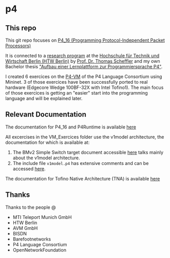 # p4
## This repo
This git repo focuses on [P4_16 (Programming Protocol-Independent Packet Processors)](https://p4.org/)

It is connected to a [research program](https://www.ifaf-berlin.de/projekte/nettraffic-p4/) at the [Hochschule für Technik und Wirtschaft Berlin (HTW Berlin)](https://htw-berlin.de) by [Prof. Dr. Thomas Scheffler](https://github.com/tscheffl) and my own Bachelor thesis ["Aufbau einer Lernplattform zur Programmiersprache P4"](https://github.com/Selltowitz/p4/blob/main/Aufbau_einer_Lernplattform_zur_Programmiersprache_P4.pdf).

I created 6 exercices on the [P4-VM](https://github.com/p4lang/tutorials) of the P4 Language Consortium using Mininet.
3 of those exercices have been successfully ported to real hardware (Edgecore Wedge 100BF-32X with Intel Tofino1). The main focus of those exercices is getting an "easier" start into the programming language and will be explained later.


## Relevant Documentation

The documentation for P4_16 and P4Runtime is available [here](https://p4.org/specs/)

All excercises in the VM_Exercices folder use the v1model architecture, the documentation for which is available at:
1. The BMv2 Simple Switch target document accessible [here](https://github.com/p4lang/behavioral-model/blob/master/docs/simple_switch.md) talks mainly about the v1model architecture.
2. The include file `v1model.p4` has extensive comments and can be accessed [here](https://github.com/p4lang/p4c/blob/master/p4include/v1model.p4).


The documentation for Tofino Native Architecture (TNA) is available [here](https://raw.githubusercontent.com/barefootnetworks/Open-Tofino/master/PUBLIC_Tofino-Native-Arch.pdf)

## Thanks
Thanks to the people @
- MTI Teleport Munich GmbH
- HTW Berlin
- AVM GmbH
- BISDN
- Barefootnetworks
- P4 Language Consortium
- OpenNetworkFoundation


